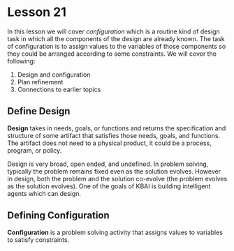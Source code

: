 # Lesson 21

In this lesson we will cover _configuration_ which is a routine kind of design task in which all the components of the design are already known. The task of configuration is to assign values to the variables of those components so they could be arranged according to some constraints. We will cover the following:

1. Design and configuration
2. Plan refinement
3. Connections to earlier topics

## Define Design

**Design** takes in needs, goals, or functions and returns the specification and structure of some artifact that satisfies those needs, goals, and functions. The artifact does not need to a physical product, it could be a process, program, or policy.

Design is very broad, open ended, and undefined. In problem solving, typically the problem remains fixed even as the solution evolves. However in design, both the problem and the solution co-evolve (the problem evolves as the solution evolves). One of the goals of KBAI is building intelligent agents which can design.

## Defining Configuration

**Configuration** is a problem solving activity that assigns values to variables to satisfy constraints.
